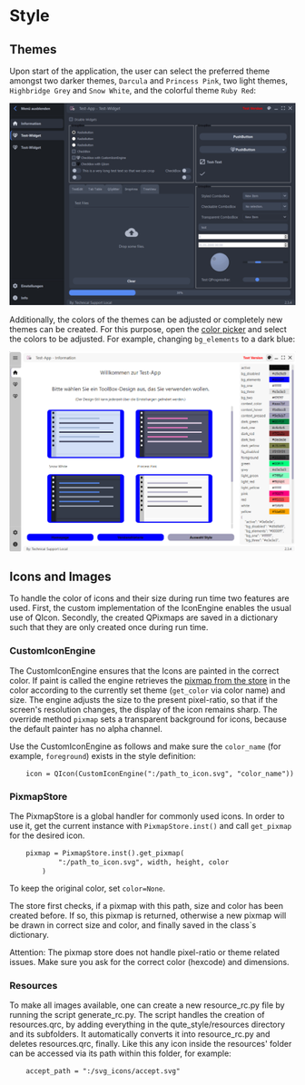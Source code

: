 # Style

## Themes

Upon start of the application, the user can select the preferred theme amongst two
darker themes, ```Darcula``` and ```Princess Pink```, two light themes, ```Highbridge Grey``` and ```Snow White```,
and the colorful theme ```Ruby Red```:

![Darcula](../qute_style_examples/example_images/darcula.PNG)

Additionally, the colors of the themes can be adjusted or completely new themes can be created. For this purpose, open the
[color picker](./widgets.md#color-manager) and select the colors to be adjusted. For example, changing ```bg_elements``` to a dark blue:

![Custom Style](../qute_style_examples/example_images/custom_style.PNG)

## Icons and Images

To handle the color of icons and their size during run time two features are used.
First, the custom implementation of the IconEngine enables the usual use of QIcon. Secondly, the
created QPixmaps are saved in a dictionary such that they are only created once during run time.

### CustomIconEngine
The CustomIconEngine ensures that the Icons are painted in the correct color. If paint is called
the engine retrieves the [pixmap from the store](#pixmapstore) in the color according to the currently set theme (```get_color``` via color name) and size.
The engine adjusts the size to the present pixel-ratio, so that if the screen's resolution changes, the display of the icon
remains sharp. The override method ```pixmap``` sets a transparent background for icons, because the default painter has no alpha channel.

Use the CustomIconEngine as follows and make sure the ```color_name``` (for example, ```foreground```) exists in the style definition:
```plaintext
    icon = QIcon(CustomIconEngine(":/path_to_icon.svg", "color_name"))
```

### PixmapStore

The PixmapStore is a global handler for commonly used icons. In order to use it, get the current instance with ```PixmapStore.inst()``` and call
```get_pixmap``` for the desired icon.

```plaintext
    pixmap = PixmapStore.inst().get_pixmap(
            ":/path_to_icon.svg", width, height, color
        )
```
To keep the original color, set ```color=None```.

The store first checks, if a pixmap with this path, size and color has been created before. If so, this pixmap is returned,
otherwise a new pixmap will be drawn in correct size and color, and finally saved in the class`s dictionary.

Attention: The pixmap store does not handle pixel-ratio or theme related issues. Make sure you ask for the correct color (hexcode) and dimensions.

### Resources

To make all images available, one can create a new resource_rc.py file by running the script generate_rc.py.
The script handles the creation of resources.qrc, by adding everything in the qute_style/resources directory and its subfolders.
It automatically converts it into resource_rc.py and deletes resources.qrc, finally. Like this
any icon inside the resources' folder can be accessed via its path within this folder, for example:

```plaintext
    accept_path = ":/svg_icons/accept.svg"
```
